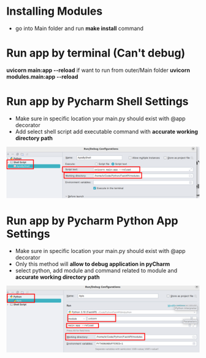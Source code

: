 # Installing Modules
* go into Main folder and run **make install** command

# Run app by terminal (Can't debug)
 **uvicorn main:app --reload** 
 if want to run from outer/Main folder
 **uvicorn modules.main:app --reload**
 
# Run app by Pycharm Shell Settings
* Make sure in specific location your main.py should exist with @app decorator
* Add select shell script add executable command with **accurate working directory path**

![img.png](img.png)

# Run app by Pycharm Python App Settings
* Make sure in specific location your main.py should exist with @app decorator
* Only this method will **allow to debug application in pyCharm**
* select python, add module and command related to module and **accurate working directory path**

![img_1.png](img_1.png)
